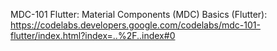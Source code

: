 MDC-101 Flutter: Material Components (MDC) Basics (Flutter): https://codelabs.developers.google.com/codelabs/mdc-101-flutter/index.html?index=..%2F..index#0
